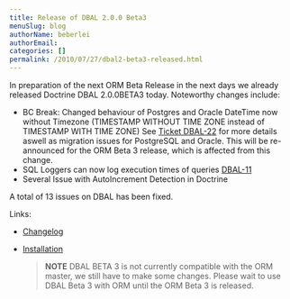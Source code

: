 ```yaml
---
title: Release of DBAL 2.0.0 Beta3
menuSlug: blog
authorName: beberlei 
authorEmail: 
categories: []
permalink: /2010/07/27/dbal2-beta3-released.html
---
```

In preparation of the next ORM Beta Release in the next days we already
released Doctrine DBAL 2.0.0BETA3 today. Noteworthy changes include:

-   BC Break: Changed behaviour of Postgres and Oracle DateTime now
    without Timezone (TIMESTAMP WITHOUT TIME ZONE instead of TIMESTAMP
    WITH TIME ZONE) See [Ticket
    DBAL-22](http://www.doctrine-project.org/jira/browse/DBAL-22) for
    more details aswell as migration issues for PostgreSQL and Oracle.
    This will be re-announced for the ORM Beta 3 release, which is
    affected from this change.
-   SQL Loggers can now log execution times of queries
    [DBAL-11](http://www.doctrine-project.org/jira/browse/DBAL-11)
-   Several Issue with AutoIncrement Detection in Doctrine

A total of 13 issues on DBAL has been fixed.

Links:

-   [Changelog](http://www.doctrine-project.org/jira/browse/DBAL/fixforversion/10066)
-   [Installation](http://www.doctrine-project.org/projects/dbal/2.0/download/2.0.0BETA3)

    > **NOTE** DBAL BETA 3 is not currently compatible with the ORM
    > master, we still have to make some changes. Please wait to use
    > DBAL Beta 3 with ORM until the ORM Beta 3 is released.


